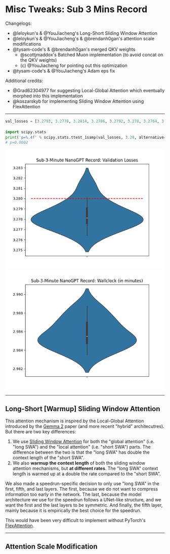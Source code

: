 # Misc Tweaks: Sub 3 Mins Record

Changelogs:

- @leloykun's & @YouJiacheng's Long-Short Sliding Window Attention
- @leloykun's & @YouJiacheng's & @brendanh0gan's attention scale modifications
- @tysam-code's & @brendanh0gan's merged QKV weights
  - @scottjmaddox's Batched Muon implementation (to avoid concat on the QKV weights)
  - (c) @YouJiacheng for pointing out this optimization
- @tysam-code's & @YouJiacheng's Adam eps fix

Additional credits:
- @Grad62304977 for suggesting Local-Global Attention which eventually morphed into this implementation
- @koszarskyb for implementing Sliding Window Attention using FlexAttention

---

```python
val_losses = [3.2793, 3.2778, 3.2814, 3.2786, 3.2792, 3.278, 3.2764, 3.2777, 3.2783, 3.2782, 3.2801, 3.2774, 3.2767, 3.2776]

import scipy.stats
print('p=%.4f' % scipy.stats.ttest_1samp(val_losses, 3.28, alternative='less').pvalue)
# p=0.0002
```

![](val_losses.png)
![](wallclock.png)

---

## Long-Short [Warmup] Sliding Window Attention

This attention mechanism is inspired by the Local-Global Attention introduced by the [Gemma 2](https://arxiv.org/abs/2408.00118) paper (and more recent "hybrid" architecutres). But there are two key differences:

1. We use [Sliding Window Attention](https://arxiv.org/abs/2004.05150) for both the "global attention" (i.e. "long SWA") and the "local attention" (i.e. "short SWA") parts. The difference between the two is that the "long SWA" has double the context length of the "short SWA".
2. We also **warmup the context length** of both the sliding window attention mechanisms, but **at different rates**. The "long SWA" context length is warmed up at a double the rate compared to the "short SWA".

We also made a speedrun-specific decision to only use "long SWA" in the first, fifth, and last layers. The first, because we do not want to compress information too early in the network. The last, because the model architecture we use for the speedrun follows a UNet-like structure, and we want the first and the last layers to be symmetric. And finally, the fifth layer, mainly because it is empirically the best choice for the speedrun.

This would have been very difficult to implement without PyTorch's [FlexAttention](https://pytorch.org/blog/flexattention/).

---

## Attention Scale Modification

